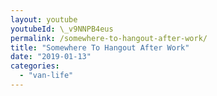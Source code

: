 ```yaml
---
layout: youtube
youtubeId: \_v9NNPB4eus
permalink: /somewhere-to-hangout-after-work/
title: "Somewhere To Hangout After Work"
date: "2019-01-13"
categories: 
  - "van-life"
---
```


